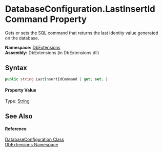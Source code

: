 DatabaseConfiguration.LastInsertIdCommand Property
==================================================
Gets or sets the SQL command that returns the last identity value generated on the database.

**Namespace:** [DbExtensions][1]  
**Assembly:** DbExtensions (in DbExtensions.dll)

Syntax
------

```csharp
public string LastInsertIdCommand { get; set; }
```

#### Property Value
Type: [String][2]

See Also
--------

#### Reference
[DatabaseConfiguration Class][3]  
[DbExtensions Namespace][1]  

[1]: ../README.md
[2]: http://msdn.microsoft.com/en-us/library/s1wwdcbf
[3]: README.md